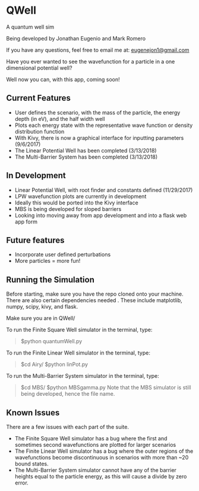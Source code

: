 # QWell
A quantum well sim

Being developed by Jonathan Eugenio and Mark Romero

If you have any questions, feel free to email me at: eugenejon1@gmail.com


Have you ever wanted to see the wavefunction for a particle in a one dimensional potential well?

Well now you can, with this app, coming soon!

## Current Features
* User defines the scenario, with the mass of the particle, the energy depth (in eV), and the half width well
* Plots each energy state with the representative wave function or density distribution function
* With Kivy, there is now a graphical interface for inputting parameters (9/6/2017)
* The Linear Potential Well has been completed (3/13/2018)
* The Multi-Barrier System has been completed (3/13/2018)

## In Development
* Linear Potential Well, with root finder and constants defined (11/29/2017)
* LPW wavefunction plots are currently in development
* Ideally this would be ported into the Kivy interface
* MBS is being developed for sloped barriers
* Looking into moving away from app development and into a flask web app form

## Future features
* Incorporate user defined perturbations
* More particles = more fun!

## Running the Simulation
Before starting, make sure you have the repo cloned onto your machine. There are also certain dependencies needed . These include matplotlib, numpy, scipy, kivy, and flask.

Make sure you are in QWell/

To run the Finite Square Well simulator in the terminal, type:
> $python quantumWell.py

To run the Finite Linear Well simulator in the terminal, type:
> $cd Airy/
> $python linPot.py

To run the Multi-Barrier System simulator in the terminal, type:
> $cd MBS/
> $python MBSgamma.py
Note that the MBS simulator is still being developed, hence the file name.

## Known Issues
There are a few issues with each part of the suite.
* The Finite Square Well simulator has a bug where the first and sometimes second wavefunctions are plotted for larger scenarios
* The Finite Linear Well simulator has a bug where the outer regions of the wavefunctions become discontinuous in scenarios with more than ~20 bound states.
* The Multi-Barrier System simulator cannot have any of the barrier heights equal to the particle energy, as this will cause a divide by zero error.
